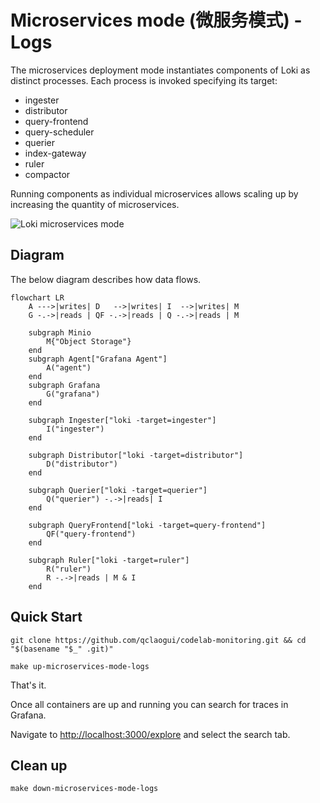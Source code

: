 # Microservices mode (微服务模式) - Logs

The microservices deployment mode instantiates components of Loki as distinct processes. Each process is invoked specifying its target:

- ingester
- distributor
- query-frontend
- query-scheduler
- querier
- index-gateway
- ruler
- compactor

Running components as individual microservices allows scaling up by increasing the quantity of microservices.

![Loki microservices mode](https://grafana.com/docs/loki/latest/fundamentals/architecture/components/loki_architecture_components.svg)

## Diagram

The below diagram describes how data flows.

```mermaid
flowchart LR
    A --->|writes| D   -->|writes| I  -->|writes| M
    G -.->|reads | QF -.->|reads | Q -.->|reads | M

    subgraph Minio
        M{"Object Storage"}
    end
    subgraph Agent["Grafana Agent"]
        A("agent")
    end
    subgraph Grafana
        G("grafana")
    end

    subgraph Ingester["loki -target=ingester"]
        I("ingester")
    end

    subgraph Distributor["loki -target=distributor"]
        D("distributor")
    end

    subgraph Querier["loki -target=querier"]
        Q("querier") -.->|reads| I
    end

    subgraph QueryFrontend["loki -target=query-frontend"]
        QF("query-frontend")
    end

    subgraph Ruler["loki -target=ruler"]
        R("ruler")
        R -.->|reads | M & I
    end
```

## Quick Start

```shell
git clone https://github.com/qclaogui/codelab-monitoring.git && cd "$(basename "$_" .git)"

make up-microservices-mode-logs
```

That's it.

Once all containers are up and running you can search for traces in Grafana.

Navigate to [http://localhost:3000/explore](http://localhost:3000/explore) and select the search tab.

## Clean up

```shell
make down-microservices-mode-logs
```
